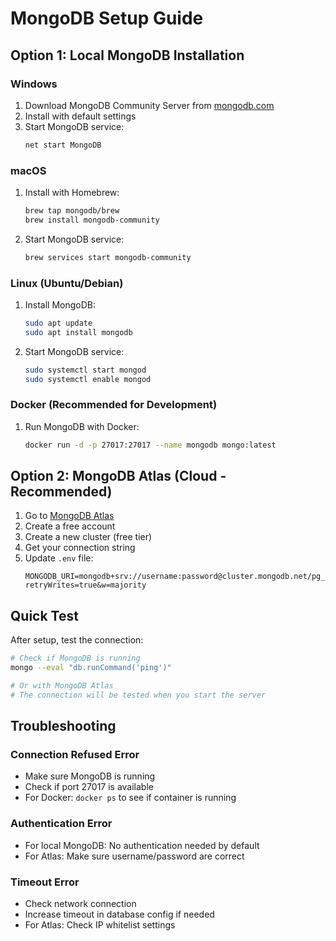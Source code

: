 # MongoDB Setup Guide

## Option 1: Local MongoDB Installation

### Windows
1. Download MongoDB Community Server from [mongodb.com](https://www.mongodb.com/try/download/community)
2. Install with default settings
3. Start MongoDB service:
   ```cmd
   net start MongoDB
   ```

### macOS
1. Install with Homebrew:
   ```bash
   brew tap mongodb/brew
   brew install mongodb-community
   ```
2. Start MongoDB service:
   ```bash
   brew services start mongodb-community
   ```

### Linux (Ubuntu/Debian)
1. Install MongoDB:
   ```bash
   sudo apt update
   sudo apt install mongodb
   ```
2. Start MongoDB service:
   ```bash
   sudo systemctl start mongod
   sudo systemctl enable mongod
   ```

### Docker (Recommended for Development)
1. Run MongoDB with Docker:
   ```bash
   docker run -d -p 27017:27017 --name mongodb mongo:latest
   ```

## Option 2: MongoDB Atlas (Cloud - Recommended)

1. Go to [MongoDB Atlas](https://www.mongodb.com/atlas)
2. Create a free account
3. Create a new cluster (free tier)
4. Get your connection string
5. Update `.env` file:
   ```
   MONGODB_URI=mongodb+srv://username:password@cluster.mongodb.net/pg_maintenance?retryWrites=true&w=majority
   ```

## Quick Test

After setup, test the connection:
```bash
# Check if MongoDB is running
mongo --eval "db.runCommand('ping')"

# Or with MongoDB Atlas
# The connection will be tested when you start the server
```

## Troubleshooting

### Connection Refused Error
- Make sure MongoDB is running
- Check if port 27017 is available
- For Docker: `docker ps` to see if container is running

### Authentication Error
- For local MongoDB: No authentication needed by default
- For Atlas: Make sure username/password are correct

### Timeout Error
- Check network connection
- Increase timeout in database config if needed
- For Atlas: Check IP whitelist settings 